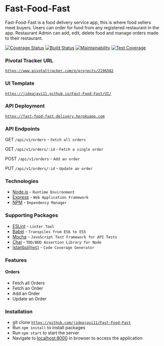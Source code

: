 # Fast-Food-Fast
Fast-Food-Fast is a food delivery service app, this is where food sellers meet buyers.
Users can order for food from any registered restaurant in the app.
Restaurant Admin can add, edit, delete food and manage orders made to their restaurant.


[![Coverage Status](https://coveralls.io/repos/github/jideajayi11/Fast-Food-Fast/badge.svg?branch=bg-test-coverage-160534544)](https://coveralls.io/github/jideajayi11/Fast-Food-Fast?branch=bg-test-coverage-160534544)
[![Build Status](https://travis-ci.org/jideajayi11/Fast-Food-Fast.svg?branch=bg-test-coverage-160534544)](https://travis-ci.org/jideajayi11/Fast-Food-Fast)
[![Maintainability](https://api.codeclimate.com/v1/badges/e3cc5f29c81fad43b9ad/maintainability)](https://codeclimate.com/github/jideajayi11/Fast-Food-Fast/maintainability)
[![Test Coverage](https://api.codeclimate.com/v1/badges/e3cc5f29c81fad43b9ad/test_coverage)](https://codeclimate.com/github/jideajayi11/Fast-Food-Fast/test_coverage)


    
### Pivotal Tracker URL
[`https://www.pivotaltracker.com/n/projects/2196582`](https://www.pivotaltracker.com/n/projects/2196582)

### UI Template
[`https://jideajayi11.github.io/Fast-Food-Fast/UI/`](https://jideajayi11.github.io/Fast-Food-Fast/UI/)

### API Deployment
[`https://fast-food-fast-delivery.herokuapp.com`](https://fast-food-fast-delivery.herokuapp.com/)

### API Endpoints
GET `/api/v1/orders` - `Fetch all orders`

GET `/api/v1/orders/:id` - `Fetch a single order`

POST `/api/v1/orders` - `Add an order`

PUT `/api/v1/orders/:id` - `Update an order`


### Technologies
* [Node.js](https://nodejs.org/) - `Runtime Environment`
* [Express](https://expressjs.com/) - `Web Application Framework`
* [NPM](https://www.npmjs.com/) - `Dependency Manager`

### Supporting Packages
* [ESLint](https://eslint.org/) - `Linter Tool`
* [Babel](https://babeljs.io/) - `Transpiles from ES6 to ES5`
* [Mocha](https://mochajs.org/) - `JavaScript Test Framework for API Tests`
* [Chai](http://chaijs.com/) - `TDD/BDD Assertion Library for Node`
* [Istanbul(nyc)](https://istanbul.js.org/) - `Code Coverage Generator`

### Features
#### Orders
* Fetch all Orders
* Fetch an Order
* Add an Order
* Update an Order

### Installation
* git clone
  [`https://github.com/jideajayi11/Fast-Food-Fast`](https://github.com/jideajayi11/Fast-Food-Fast)
* Run `npm install` to install packages
* Run `npm start` to start the server
* Navigate to [localhost:8000](http://localhost:8000/) in browser to access the
  application